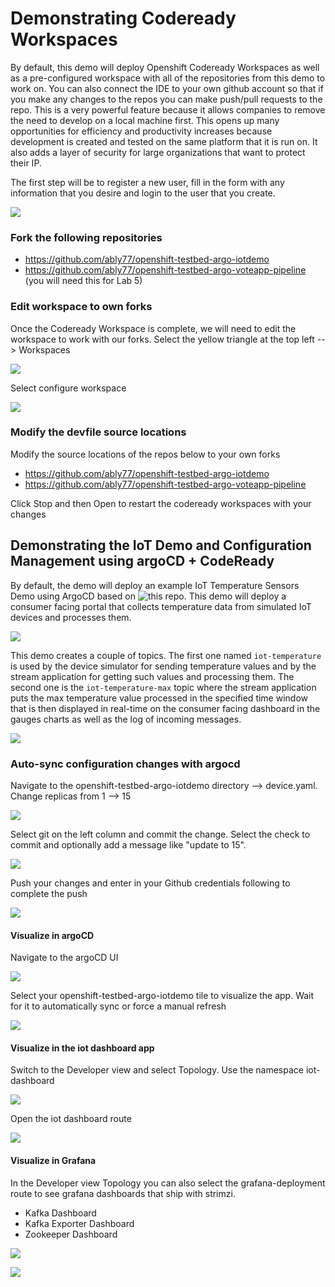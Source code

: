# Demonstrating Codeready Workspaces
By default, this demo will deploy Openshift Codeready Workspaces as well as a pre-configured workspace with all of the repositories from this demo to work on. You can also connect the IDE to your own github account so that if you make any changes to the repos you can make push/pull requests to the repo. This is a very powerful feature because it allows companies to remove the need to develop on a local machine first. This opens up many opportunities for efficiency and productivity increases because development is created and tested on the same platform that it is run on. It also adds a layer of security for large organizations that want to protect their IP.

The first step will be to register a new user, fill in the form with any information that you desire and login to the user that you create.

![](https://github.com/ably77/strimzi-openshift-demo/blob/master/resources/codeready1.png)

### Fork the following repositories
- https://github.com/ably77/openshift-testbed-argo-iotdemo
- https://github.com/ably77/openshift-testbed-argo-voteapp-pipeline (you will need this for Lab 5)

### Edit workspace to own forks
Once the Codeready Workspace is complete, we will need to edit the workspace to work with our forks. Select the yellow triangle at the top left --> Workspaces

![](https://github.com/ably77/Standard-OCP-Workshop/blob/master/resources/codeready2.png)

Select configure workspace

![](https://github.com/ably77/Standard-OCP-Workshop/blob/master/resources/codeready3.png)

### Modify the devfile source locations
Modify the source locations of the repos below to your own forks
- https://github.com/ably77/openshift-testbed-argo-iotdemo
- https://github.com/ably77/openshift-testbed-argo-voteapp-pipeline

Click Stop and then Open to restart the codeready workspaces with your changes

## Demonstrating the IoT Demo and Configuration Management using argoCD + CodeReady
By default, the demo will deploy an example IoT Temperature Sensors Demo using ArgoCD based on ![this repo](https://github.com/ably77/iot-argocd). This demo will deploy a consumer facing portal that collects temperature data from simulated IoT devices and processes them.

![](https://github.com/ably77/strimzi-openshift-demo/blob/master/resources/iot1.png)

This demo creates a couple of topics. The first one named `iot-temperature` is used by the device simulator for sending temperature values and by the stream application for getting such values and processing them. The second one is the `iot-temperature-max` topic where the stream application puts the max temperature value processed in the specified time window that is then displayed in real-time on the consumer facing dashboard in the gauges charts as well as the log of incoming messages.

![](https://github.com/ably77/strimzi-openshift-demo/blob/master/resources/iot2.png)

### Auto-sync configuration changes with argocd
Navigate to the openshift-testbed-argo-iotdemo directory --> device.yaml. Change replicas from 1 --> 15

![](https://github.com/ably77/Standard-OCP-Workshop/blob/master/resources/codeready4.png)

Select git on the left column and commit the change. Select the check to commit and optionally add a message like "update to 15".

![](https://github.com/ably77/Standard-OCP-Workshop/blob/master/resources/codeready5.png)

Push your changes and enter in your Github credentials following to complete the push

![](https://github.com/ably77/Standard-OCP-Workshop/blob/master/resources/codeready6.png)

#### Visualize in argoCD
Navigate to the argoCD UI

![](https://github.com/ably77/Standard-OCP-Workshop/blob/master/resources/argocd1.png)

Select your openshift-testbed-argo-iotdemo tile to visualize the app. Wait for it to automatically sync or force a manual refresh

![](https://github.com/ably77/Standard-OCP-Workshop/blob/master/resources/argocd2.png)

#### Visualize in the iot dashboard app

Switch to the Developer view and select Topology. Use the namespace iot-dashboard

![](https://github.com/ably77/Standard-OCP-Workshop/blob/master/resources/iotdashboard2.png)

Open the iot dashboard route

![](https://github.com/ably77/Standard-OCP-Workshop/blob/master/resources/iotdashboard1.png)

#### Visualize in Grafana
In the Developer view Topology you can also select the grafana-deployment route to see grafana dashboards that ship with strimzi.
- Kafka Dashboard
- Kafka Exporter Dashboard
- Zookeeper Dashboard

![](https://github.com/ably77/Standard-OCP-Workshop/blob/master/resources/grafana1.png)

![](https://github.com/ably77/strimzi-openshift-demo/blob/master/resources/grafana1.png)
